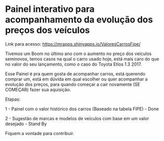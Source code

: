 # Painel interativo para acompanhamento da evolução dos preços dos veículos

Link para acesso: https://mrapps.shinyapps.io/ValoresCarrosFipe/

Tivemos um Boom no último ano com o aumento no preço dos veículos seminovos, temos casos na qual o carro usado hoje, está mais caro do que no valor do seu lançamento, 
como o caso do Toyota Etios 1.3 2017.

Esse Painel é pra quem gosta de acompanhar carros, está querendo comprar um, está em dúvida em qual escolher ou quer acompanhar a evolução dos preços, para quando
começar a cair novamente (SE COMEÇAR) fazer sua aquisição.

Etapas:

1 - Painel com o valor histórico dos carros (Baseado na tabela FIPE) - Done

2 - Sugestão de marcas e modelos de veículos com base em um valor desejado - Stand By

Fiquem a vontade para contribuir.
